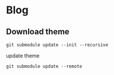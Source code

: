 # Blog

## Download theme

```
git submodule update --init --recursive
```

update theme

```
git submodule update --remote
```

